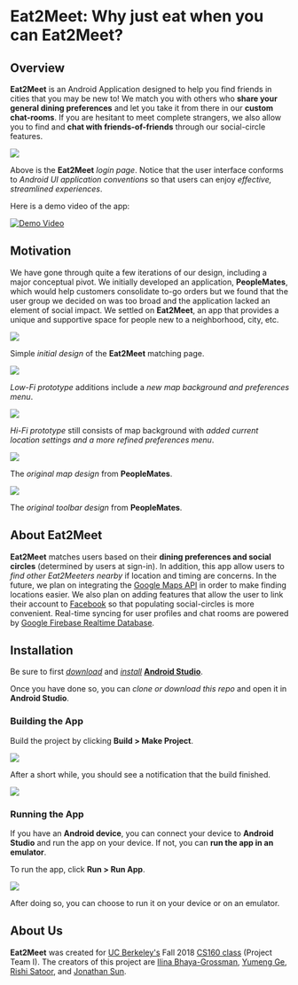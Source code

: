 # __Eat2Meet__: Why just eat when you can __Eat2Meet__?

## Overview

__Eat2Meet__ is an Android Application designed to help you find friends in cities that you may be new to! We match you with others who __share your general dining preferences__ and let you take it from there in our __custom chat-rooms__. If you are hesitant to meet complete strangers, we also allow you to find and __chat with friends-of-friends__ through our social-circle features.

![](README-images/Eat2MeetLoginPage.png)

Above is the __Eat2Meet__ _login page_. Notice that the user interface conforms to _Android UI application conventions_ so that users can enjoy _effective, streamlined experiences_.

Here is a demo video of the app:

[![Demo Video](https://img.youtube.com/vi/YdAtkEbRkq8/0.jpg)](https://youtu.be/YdAtkEbRkq8)

## Motivation

We have gone through quite a few iterations of our design, including a major conceptual pivot. We initially developed an application, __PeopleMates__, which would help customers consolidate to-go orders but we found that the user group we decided on was too broad and the application lacked an element of social impact. We settled on __Eat2Meet__, an app that provides a unique and supportive space for people new to a neighborhood, city, etc.

![](README-images/Eat2MeetInitialDesign.png)

Simple _initial design_ of the __Eat2Meet__ matching page.

![](README-images/Eat2MeetLowFiPrototype.png)

_Low-Fi prototype_ additions include a _new map background and preferences menu_.

![](README-images/Eat2MeetHiFiPrototype.png)

_Hi-Fi prototype_ still consists of map background with _added current location settings and a more refined preferences menu_.

![](README-images/PeopleMatesOriginalMapDesign.png)

The _original map design_ from __PeopleMates__.

![](README-images/PeopleMatesOriginalToolbarDesign.png)

The _original toolbar design_ from __PeopleMates__.

## About __Eat2Meet__

__Eat2Meet__ matches users based on their __dining preferences and social circles__ (determined by users at sign-in). In addition, this app allow users to _find other Eat2Meeters nearby_ if location and timing are concerns. In the future, we plan on integrating the [Google Maps API](https://cloud.google.com/maps-platform/) in order to make finding locations easier. We also plan on adding features that allow the user to link their account to [Facebook](https://developers.facebook.com/) so that populating social-circles is more convenient. Real-time syncing for user profiles and chat rooms are powered by [Google Firebase Realtime Database](https://firebase.google.com/).

## Installation

Be sure to first [_download_](https://developer.android.com/studio/index.html) and [_install_](https://developer.android.com/studio/install) [__Android Studio__](https://developer.android.com/studio/).

Once you have done so, you can _clone or download this repo_ and open it in __Android Studio__.

### Building the App

Build the project by clicking __Build > Make Project__.

![](README-images/BuildMakeProject.png)

After a short while, you should see a notification that the build finished.

![](README-images/BuildMakeProjectSuccess.png)

### Running the App

If you have an __Android device__, you can connect your device to __Android Studio__ and run the app on your device. If not, you can __run the app in an emulator__.

To run the app, click __Run > Run App__.

![](README-images/RunApp.png)

After doing so, you can choose to run it on your device or on an emulator.

## About Us

__Eat2Meet__ was created for [UC Berkeley's](https://www.berkeley.edu/) Fall 2018 [CS160 class](https://inst.eecs.berkeley.edu/~cs160/archives.html) (Project Team I). The creators of this project are [Ilina Bhaya-Grossman](https://github.com/ilinabg), [Yumeng Ge](https://github.com/yumengge), [Rishi Satoor](https://github.com/rsatoor), and [Jonathan Sun](https://github.com/jonathansun5).
